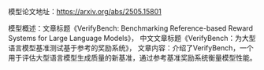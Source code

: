 模型论文地址：https://arxiv.org/abs/2505.15801

模型概述：文章标题《VerifyBench: Benchmarking Reference-based Reward Systems for Large Language Models》，
中文文章标题《VerifyBench：为大型语言模型基准测试基于参考的奖励系统》，
文章内容：介绍了VerifyBench，一个用于评估大型语言模型生成质量的新基准，通过参考基准奖励系统衡量模型性能。
